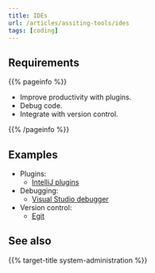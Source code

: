 ```yaml
---
title: IDEs
url: /articles/assiting-tools/ides
tags: [coding]
---
```


## Requirements

{{% pageinfo %}}

* Improve productivity with plugins.
* Debug code.
* Integrate with version control.

{{% /pageinfo %}}

## Examples

* Plugins:
  * [IntelliJ plugins](https://www.jetbrains.com/help/idea/managing-plugins.html)
* Debugging:
  * [Visual Studio debugger](https://learn.microsoft.com/en-us/visualstudio/debugger)
* Version control:
  * [Egit](hhttps://eclipse.dev/egit/)

## See also

{{% target-title system-administration %}}
